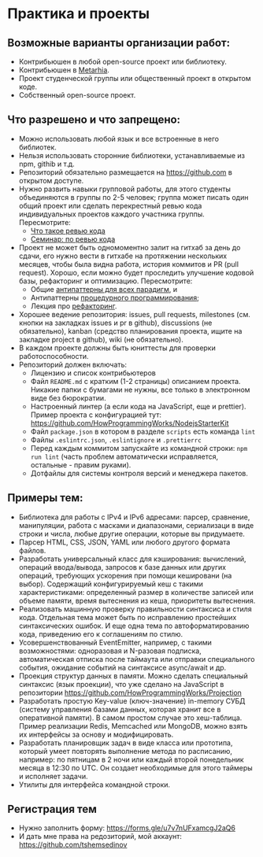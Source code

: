 # Практика и проекты

## Возможные варианты организации работ:

- Контрибьюшен в любой open-source проект или библиотеку.
- Контрибьюшен в [Metarhia](https://github.com/metarhia).
- Проект студенческой группы или общественный проект в открытом коде.
- Собственный open-source проект.

## Что разрешено и что запрещено:

- Можно использовать любой язык и все встроенные в него библиотек.
- Нельзя использовать сторонние библиотеки, устанавливаемые из npm, githib и т.д.
- Репозиторий обязательно размещается на https://github.com в открытом доступе.
- Нужно развить навыки групповой работы, для этого студенты объединяются в группы
по 2-5 человек; группа может писать один общий проект или сделать перекрестный
ревью кода индивидуальных проектов каждого участника группы. Пересмотрите:
  - [Что такое ревью кода](https://youtu.be/EKL6NiIQ6ZU)
  - [Семинар: по ревью кода](https://youtu.be/AgH4OAKbmkM)
- Проект не может быть одномоментно залит на гитхаб за день до сдачи, его нужно
вести в гитхабе на протяжении нескольких месяцев, чтобы была видна работа,
история коммитов и PR (pull request). Хорошо, если можно будет проследить
улучшение кодовой базы, рефакторинг и оптимизацию. Пересмотрите:
  - Общие [антипаттерны для всех парадигм](https://youtu.be/NMUsUiFokr4), и
  - Антипаттерны [процедурного программирования](https://youtu.be/cTv7V22mkwE);
  - Лекция про [рефакторинг](https://youtu.be/z73wmpdweQ4).
- Хорошее ведение репозитория: issues, pull requests, milestones (см. кнопки на
закладках issues и pr в github), discussions (не обязательно), kanban (средство
планирования проекта, ищите на закладке project в github), wiki (не обязательно).
- В каждом проекте должны быть юниттесты для проверки работоспособности.
- Репозиторий должен включать:
  - Лицензию и список контрибьютеров
  - Файл `README.md` с кратким (1-2 страницы) описанием проекта. Никакие папки
  с бумагами не нужны, все только в электронном виде без бюрократии.
  - Настроенный линтер (а если кода на JavaScript, еще и prettier). Пример проекта
  с конфигурацией тут: https://github.com/HowProgrammingWorks/NodejsStarterKit
  - Файл `package.json` в котором в разделе `scripts` есть команда `lint`
  - Файлы `.eslintrc.json`, `.eslintignore` и `.prettierrc`
  - Перед каждым коммитом запускайте из командной строки: `npm run lint`
  (часть проблем автоматически исправляется, остальные - правим руками).
  - Дотфайлы для системы контроля версий и менеджера пакетов.

## Примеры тем:

- Библиотека для работы с IPv4 и IPv6 адресами: парсер, сравнение, манипуляции,
работа с масками и диапазонами, сериализаци в виде строки и числа, любые другие
операции, которые вы придумаете.
- Парсер HTML, CSS, JSON, YAML или любого другого формата файлов.
- Разработать универсальный класс для кэширования: вычислений, операций
ввода/вывода, запросов к базе данных или других операций, требующих ускорения при
помощи кешировани (на выбор). Содержащий конфигурируемый кеш с такими
характеристиками: определенный размер в количестве записей или объеме памяти,
время вытеснения из кеша, приоритеты вытеснения.
- Реализовать машинную проверку правильности синтаксиса и стиля кода. Отдельная
тема может быть по исправлению простейших синтаксических ошибок. И еще одна тема
по автоформатированию кода, приведению его к соглашениям по стилю.
- Усовершенствованный EventEmitter, например, с такими возможностями: одноразовая
и N-разовая подписка, автоматическая отписка после таймаута или отправки
специального события, ожидание событий на синтаксисе async/await и др.
- Проекция структур данных в памяти. Можно сделать специальный синтаксис (язык
проекции), что уже сделано на JavaScript в репозитории
https://github.com/HowProgrammingWorks/Projection
- Разработать простую Key-value (ключ-значение) in-memory СУБД (систему
управления базами данных, которая хранит все в оперативной памяти). В самом
простом случае это хеш-таблица. Пример реализации Redis, Memcached или MongoDB,
можно взять их интерфейсы за основу и модифицировать.
- Разработать планировщик задач в виде класса или прототипа, который умеет
повторять выполнение метода по расписанию, например: по пятницам в 2 ночи или
каждый второй понедельник месяца в 12:30 по UTC. Он создает необходимые для этого
таймеры и исполняет задачи.
- Утилиты для интерфейса командной строки.

## Регистрация тем

- Нужно заполнить форму: https://forms.gle/u7v7nUFxamcgJ2aQ6
- И дать мне права на редозиторий, мой аккаунт: https://github.com/tshemsedinov
